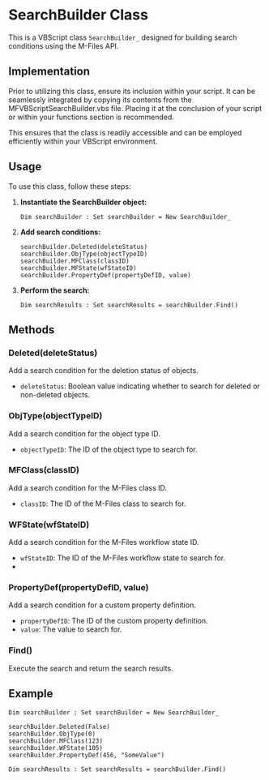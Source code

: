 # SearchBuilder Class

This is a VBScript class `SearchBuilder_` designed for building search conditions using the M-Files API.

## Implementation

Prior to utilizing this class, ensure its inclusion within your script. It can be seamlessly integrated by copying its contents from the MFVBScriptSearchBuilder.vbs file. Placing it at the conclusion of your script or within your functions section is recommended.

This ensures that the class is readily accessible and can be employed efficiently within your VBScript environment.

## Usage

To use this class, follow these steps:

1. **Instantiate the SearchBuilder object:** 
    ```vbscript
    Dim searchBuilder : Set searchBuilder = New SearchBuilder_
    ```

2. **Add search conditions:**

    ```vbscript
    searchBuilder.Deleted(deleteStatus)
    searchBuilder.ObjType(objectTypeID)
    searchBuilder.MFClass(classID)
    searchBuilder.MFState(wfStateID)
    searchBuilder.PropertyDef(propertyDefID, value)
    ```

3. **Perform the search:**

    ```vbscript
    Dim searchResults : Set searchResults = searchBuilder.Find()
    ```

## Methods

### Deleted(deleteStatus)

Add a search condition for the deletion status of objects.

- `deleteStatus`: Boolean value indicating whether to search for deleted or non-deleted objects.

### ObjType(objectTypeID)

Add a search condition for the object type ID.

- `objectTypeID`: The ID of the object type to search for.

### MFClass(classID)

Add a search condition for the M-Files class ID.

- `classID`: The ID of the M-Files class to search for.

### WFState(wfStateID)

Add a search condition for the M-Files workflow state ID.

- `wfStateID`: The ID of the M-Files workflow state to search for.
- 
### PropertyDef(propertyDefID, value)

Add a search condition for a custom property definition.

- `propertyDefID`: The ID of the custom property definition.
- `value`: The value to search for.

### Find()

Execute the search and return the search results.

## Example

```vbscript
Dim searchBuilder : Set searchBuilder = New SearchBuilder_

searchBuilder.Deleted(False)
searchBuilder.ObjType(0)
searchBuilder.MFClass(123)
searchBuilder.WFState(105)
searchBuilder.PropertyDef(456, "SomeValue")

Dim searchResults : Set searchResults = searchBuilder.Find()
```

